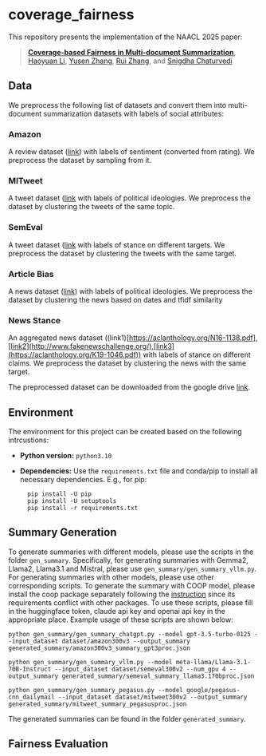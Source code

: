 # coverage_fairness
This repository presents the implementation of the NAACL 2025 paper:
> [**Coverage-based Fairness in Multi-document Summarization**](https://arxiv.org/pdf/2412.08795),<br/>
[Haoyuan Li](https://leehaoyuan.github.io/), [Yusen Zhang](https://yuszh.com/), [Rui Zhang](https://ryanzhumich.github.io/), and [Snigdha Chaturvedi](https://sites.google.com/site/snigdhac/)

## Data
We preprocess the following list of datasets and convert them into multi-document summarization datasets with labels of social attributes:
### Amazon
A review dataset ([link](https://nijianmo.github.io/amazon/index.html)) with labels of sentiment (converted from rating). We preprocess the dataset by sampling from it.

### MITweet 
A tweet dataset ([link](https://github.com/LST1836/MITweet) with labels of political ideologies. We preprocess the dataset by clustering the tweets of the same topic.

### SemEval
A tweet dataset ([link](https://huggingface.co/datasets/krishnagarg09/SemEval2016Task6) with labels of stance on different targets. We preprocess the dataset by clustering the tweets with the same target.

### Article Bias
A news dataset ([link](https://github.com/ramybaly/Article-Bias-Prediction)) with labels of political ideologies. We preprocess the dataset by clustering the news based on dates and tfidf similarity

### News Stance
An aggregated news dataset ((link1)[https://aclanthology.org/N16-1138.pdf],[link2](http://www.fakenewschallenge.org/),[link3](https://aclanthology.org/K19-1046.pdf)) with labels of stance on different claims. We preprocess the dataset by clustering the news with the same target.

The preprocessed dataset can be downloaded from the google drive [link](https://drive.google.com/file/d/1m8xdLAi7kkMQMrGAXS8O0JYSyI7135Jq/view?usp=sharing).

## Environment
The environment for this project can be created based on the following intrcustions:

* __Python version:__ `python3.10`

* __Dependencies:__ Use the `requirements.txt` file and conda/pip to install all necessary dependencies. E.g., for pip:

		pip install -U pip
		pip install -U setuptools
		pip install -r requirements.txt 

## Summary Generation
To generate summaries with different models, please use the scripts in the folder `gen_summary`. Specifically, for generating summaries with Gemma2, Llama2, Llama3.1 and Mistral, please use `gen_summary/gen_summary_vllm.py`. For generating summaries with other models, please use other corresponding scripts. To generate the summary with COOP model, please install the coop package separately following the [instruction](https://github.com/megagonlabs/coop) since its requirements conflict with other packages. To use these scripts, please fill in the huggingface token, claude api key and openai api key in the appropriate place. Example usage of these scripts are shown below:

    python gen_summary/gen_summary_chatgpt.py --model gpt-3.5-turbo-0125 --input_dataset dataset/amazon300v3 --output_summary generated_summary/amazon300v3_summary_gpt3proc.json
  
    python gen_summary/gen_summary_vllm.py --model meta-llama/Llama-3.1-70B-Instruct --input_dataset dataset/semeval300v2 --num_gpu 4 --output_summary generated_summary/semeval_summary_llama3.170bproc.json
  
    python gen_summary/gen_summary_pegasus.py --model google/pegasus-cnn_dailymail --input_dataset dataset/mitweet300v2 --output_summary generated_summary/mitweet_summary_pegasusproc.json

The generated summaries can be found in the folder `generated_summary`.

## Fairness Evaluation
